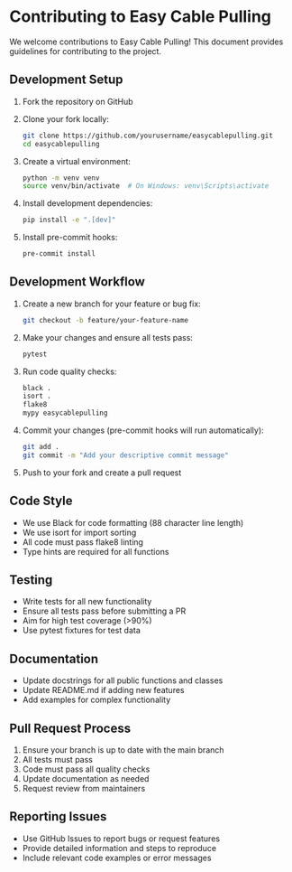 # Contributing to Easy Cable Pulling

We welcome contributions to Easy Cable Pulling! This document provides guidelines for contributing to the project.

## Development Setup

1. Fork the repository on GitHub
2. Clone your fork locally:
   ```bash
   git clone https://github.com/yourusername/easycablepulling.git
   cd easycablepulling
   ```

3. Create a virtual environment:
   ```bash
   python -m venv venv
   source venv/bin/activate  # On Windows: venv\Scripts\activate
   ```

4. Install development dependencies:
   ```bash
   pip install -e ".[dev]"
   ```

5. Install pre-commit hooks:
   ```bash
   pre-commit install
   ```

## Development Workflow

1. Create a new branch for your feature or bug fix:
   ```bash
   git checkout -b feature/your-feature-name
   ```

2. Make your changes and ensure all tests pass:
   ```bash
   pytest
   ```

3. Run code quality checks:
   ```bash
   black .
   isort .
   flake8
   mypy easycablepulling
   ```

4. Commit your changes (pre-commit hooks will run automatically):
   ```bash
   git add .
   git commit -m "Add your descriptive commit message"
   ```

5. Push to your fork and create a pull request

## Code Style

- We use Black for code formatting (88 character line length)
- We use isort for import sorting
- All code must pass flake8 linting
- Type hints are required for all functions

## Testing

- Write tests for all new functionality
- Ensure all tests pass before submitting a PR
- Aim for high test coverage (>90%)
- Use pytest fixtures for test data

## Documentation

- Update docstrings for all public functions and classes
- Update README.md if adding new features
- Add examples for complex functionality

## Pull Request Process

1. Ensure your branch is up to date with the main branch
2. All tests must pass
3. Code must pass all quality checks
4. Update documentation as needed
5. Request review from maintainers

## Reporting Issues

- Use GitHub Issues to report bugs or request features
- Provide detailed information and steps to reproduce
- Include relevant code examples or error messages